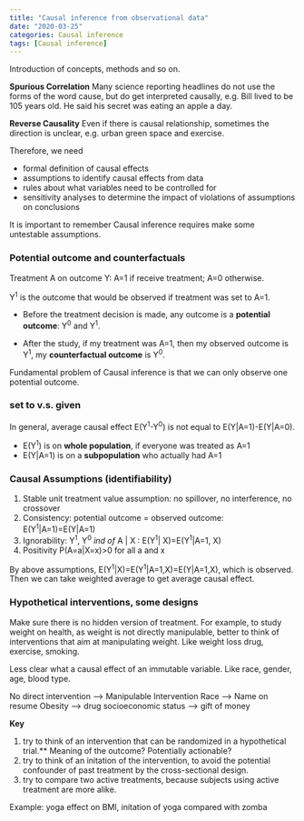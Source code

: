 ```yaml
---
title: "Causal inference from observational data"
date: "2020-03-25"
categories: Causal inference
tags: [Causal inference]
---
```


Introduction of concepts, methods and so on.

**Spurious Correlation** Many science reporting headlines do not use the forms of the word cause, but do get interpreted causally, e.g. Bill lived to be 105 years old. He said his secret was eating an apple a day.

**Reverse Causality** Even if there is causal relationship, sometimes the direction is unclear, e.g. urban green space and exercise.

Therefore, we need
- formal definition of causal effects
- assumptions to identify causal effects from data
- rules about what variables need to be controlled for
- sensitivity analyses to determine the impact of violations of assumptions on conclusions

It is important to remember Causal inference requires make some untestable assumptions.

### Potential outcome and counterfactuals

Treatment A on outcome Y: A=1 if receive treatment; A=0 otherwise.

Y<sup>1</sup> is the outcome that would be observed if treatment was set to A=1.

- Before the treatment decision is made, any outcome is a **potential outcome**:  Y<sup>0</sup> and  Y<sup>1</sup>.

- After the study, if my treatment was A=1, then my observed outcome is Y<sup>1</sup>, my **counterfactual outcome** is Y<sup>0</sup>.

Fundamental problem of Causal inference is that we can only observe one potential outcome.

### set to v.s. given

In general,
    average causal effect E(Y<sup>1</sup>-Y<sup>0</sup>) is not equal to E(Y|A=1)-E(Y|A=0).
- E(Y<sup>1</sup>) is on **whole population**, if everyone was treated as A=1
- E(Y|A=1) is on a **subpopulation** who actually had A=1


### Causal Assumptions (identifiability)

1. Stable unit treatment value assumption: no spillover, no interference, no crossover
2. Consistency: potential outcome = observed outcome: E(Y<sup>1</sup>|A=1)=E(Y|A=1)
3. Ignorability: Y<sup>1</sup>, Y<sup>0</sup> *ind of* A | X : E(Y<sup>1</sup>| X)=E(Y<sup>1</sup>|A=1, X)
4. Positivity P(A=a|X=x)>0 for all a and x

By above assumptions, E(Y<sup>1</sup>|X)=E(Y<sup>1</sup>|A=1,X)=E(Y|A=1,X), which is observed. Then we can take weighted average to get average causal effect.

### Hypothetical interventions, some designs

Make sure there is no hidden version of treatment. For example, to study weight on health, as weight is not directly manipulable, better to think of interventions that aim at manipulating weight. Like weight loss drug, exercise, smoking.

Less clear what a causal effect of an immutable variable. Like race, gender, age, blood type.

No direct intervention --> Manipulable Intervention
Race --> Name on resume
Obesity --> drug
socioeconomic status --> gift of money

**Key**
1. try to think of an intervention that can be randomized in a hypothetical trial.** Meaning of the outcome? Potentially actionable?
2. try to think of an initation of the intervention, to avoid the potential confounder of past treatment by the cross-sectional design.  
3. try to compare two active treatments, because subjects using active treatment are more alike.

Example: yoga effect on BMI, initation of yoga compared with zomba
